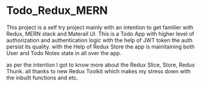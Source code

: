 # Todo_Redux_MERN

This project is a self try project mainly with an intention to get familier with Redux, MERN stack and Materail UI.
This is a Todo App with higher level of authorization and authentication logic with the help of JWT token the auth persist its quality.
with the Help of Redux Store the app is mainitaining both User and Todo Notes state in all over the app.

as per the intention I got to know more about the Redux Slice, Store, Redux Thunk.
all thanks to new Redux Toolkit which makes my stress down with the inbuilt functions and etc.
